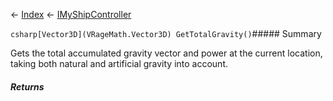 ← [Index](Api-Index) ← [IMyShipController](Sandbox.ModAPI.Ingame.IMyShipController)

```csharp[Vector3D](VRageMath.Vector3D) GetTotalGravity()```##### Summary

Gets the total accumulated gravity vector and power at the current location, taking both natural and artificial gravity into account.

##### Returns



